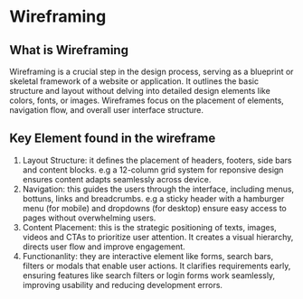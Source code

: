 # Wireframing
## What is Wireframing
Wireframing is a crucial step in the design process, serving as a blueprint or skeletal framework of a website or application. It outlines the basic structure and layout without delving into detailed design elements like colors, fonts, or images. Wireframes focus on the placement of elements, navigation flow, and overall user interface structure.

## Key Element found in the wireframe
1. Layout Structure: it defines the placement of headers, footers, side bars and content blocks. e.g a 12-column grid system for reponsive design ensures content adapts seamlessly across device.
2. Navigation: this  guides the users through the interface, including menus, bottuns, links and breadcrumbs. e.g a sticky header with a hamburger menu (for mobile) and dropdowns (for desktop) ensure easy access to pages without overwhelming users.
3. Content Placement: this is the strategic positioning of texts, images, videos and CTAs to prioritize user attention. It creates a visual hierarchy, directs user flow and improve engagement.
4. Functionanlity: they are interactive element like forms, search bars, filters or modals that enable user actions. It clarifies requirements early, ensuring features like search filters or login forms work seamlessly, improving usability and reducing development errors.






